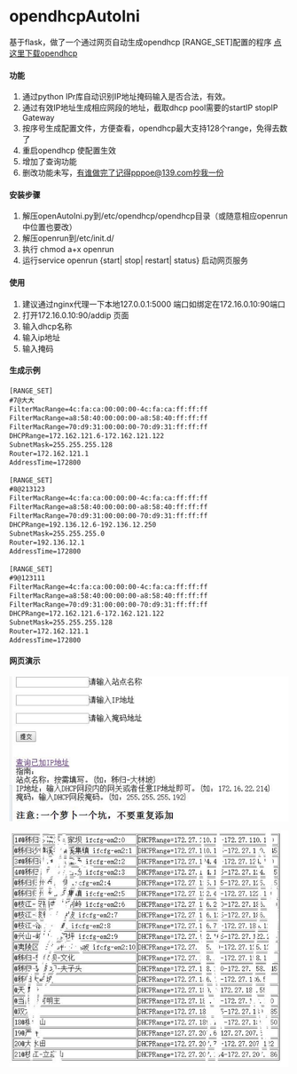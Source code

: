 # opendhcpAutoIni
基于flask，做了一个通过网页自动生成opendhcp [RANGE_SET]配置的程序
[点这里下载opendhcp](https://sourceforge.net/projects/dhcpserver/)

#### 功能
1. 通过python IPr库自动识别IP地址掩码输入是否合法，有效。
1. 通过有效IP地址生成相应网段的地址，截取dhcp pool需要的startIP stopIP Gateway
1. 按序号生成配置文件，方便查看，opendhcp最大支持128个range，免得去数了
1. 重启opendhcp 使配置生效
1. 增加了查询功能
1. 删改功能未写，有谁做完了记得pppoe@139.com抄我一份

#### 安装步骤
1. 解压openAutoIni.py到/etc/opendhcp/opendhcp目录（或随意相应openrun中位置也要改）
1. 解压openrun到/etc/init.d/
1. 执行 chmod a+x openrun
1. 运行service openrun {start| stop| restart| status} 启动网页服务


#### 使用
1. 建议通过nginx代理一下本地127.0.0.1:5000 端口如绑定在172.16.0.10:90端口
1. 打开172.16.0.10:90/addip 页面
1. 输入dhcp名称
1. 输入ip地址
1. 输入掩码

#### 生成示例
```
[RANGE_SET]
#7@大大
FilterMacRange=4c:fa:ca:00:00:00-4c:fa:ca:ff:ff:ff
FilterMacRange=a8:58:40:00:00:00-a8:58:40:ff:ff:ff
FilterMacRange=70:d9:31:00:00:00-70:d9:31:ff:ff:ff
DHCPRange=172.162.121.6-172.162.121.122
SubnetMask=255.255.255.128
Router=172.162.121.1
AddressTime=172800
            
[RANGE_SET]
#8@213123
FilterMacRange=4c:fa:ca:00:00:00-4c:fa:ca:ff:ff:ff
FilterMacRange=a8:58:40:00:00:00-a8:58:40:ff:ff:ff
FilterMacRange=70:d9:31:00:00:00-70:d9:31:ff:ff:ff
DHCPRange=192.136.12.6-192.136.12.250
SubnetMask=255.255.255.0
Router=192.136.12.1
AddressTime=172800
            
[RANGE_SET]
#9@123111
FilterMacRange=4c:fa:ca:00:00:00-4c:fa:ca:ff:ff:ff
FilterMacRange=a8:58:40:00:00:00-a8:58:40:ff:ff:ff
FilterMacRange=70:d9:31:00:00:00-70:d9:31:ff:ff:ff
DHCPRange=172.162.121.6-172.162.121.122
SubnetMask=255.255.255.128
Router=172.162.121.1
AddressTime=172800
```
#### 网页演示
![添加地址页面](https://github.com/charlesld/opendhcpAutoIni/blob/master/dhcp1.jpg)

![查询地址页面](https://github.com/charlesld/opendhcpAutoIni/blob/master/dhcp2.jpg)
